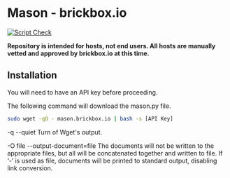 # Mason - brickbox.io

[![Script Check](https://github.com/brickbox-io/mason/actions/workflows/shellcheck.yml/badge.svg)](https://github.com/brickbox-io/mason/actions/workflows/shellcheck.yml)

**Repository is intended for hosts, not end users. All hosts are manually vetted and approved by brickbox.io at this time.**

<!-- Use the mason.py script to connect a new host to the brickbox.io ecosystem. -->

## Installation

You will need to have an API key before proceeding.

The following command will download the mason.py file.

```bash
sudo wget -qO - mason.brickbox.io | bash -s [API Key]
```

-q
--quiet
    Turn of Wget's output.

-O file
--output-document=file
    The documents will not be written to the appropriate files, but all will be concatenated together and written to file.
    If ‘-’ is used as file, documents will be printed to standard output, disabling link conversion.
